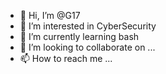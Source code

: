 - 👋 Hi, I’m @G17
- 👀 I’m interested in CyberSecurity
- 🌱 I’m currently learning bash
- 💞️ I’m looking to collaborate on ...
- 📫 How to reach me ...

<!---
Gitnet21/Gitnet21 is a ✨ special ✨ repository because its `README.md` (this file) appears on your GitHub profile.
You can click the Preview link to take a look at your changes.
--->

